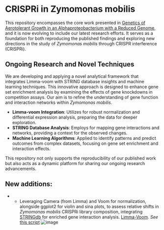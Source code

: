 # CRISPRi in Zymomonas mobilis

This repository encompasses the core work presented in [Genetics of Aerotolerant Growth in an Alphaproteobacterium with a Reduced Genome](https://journals.asm.org/doi/10.1128/mbio.01487-23), and it is now evolving to include our latest research efforts. It serves as a foundation for both reproducing the published findings and exploring new directions in the study of *Zymomonas mobilis* through CRISPR interference (CRISPRi).

## Ongoing Research and Novel Techniques
We are developing and applying a novel analytical framework that integrates Limma-voom with STRING database insights and machine learning techniques. This innovative approach is designed to enhance gene set enrichment analysis by examining the effects of gene knockdowns in competition assays. Our aim is to refine the understanding of gene function and interaction networks within *Zymomonas mobilis*.

- **Limma-voom Integration**: Utilizes for robust normalization and differential expression analysis, preparing the data for deeper exploration.
- **STRING Database Analysis**: Employs for mapping gene interactions and networks, providing a context for the observed changes.
- **Machine Learning Algorithms**: Applied to identify patterns and predict outcomes from complex datasets, focusing on gene set enrichment and interaction effects.

This repository not only supports the reproducibility of our published work but also acts as a dynamic platform for sharing our ongoing research advancements.

## New additions:
- * Leveraging Camera (from Limma) and Voom for normalization, alongside ggplot2 for violin and sina plots, to assess relative shifts in *Zymomonas mobilis* CRISPRi library composition, integrating [STRINGdb](https://string-db.org) for enriched gene interaction analysis. [Limma-Voom](https://bioconductor.org/packages/release/bioc/html/limma.html). *See* [this script](https://github.com/ryandward/zymomonas_mobilis_CRISPRi_seq/blob/main/enrichment_tests.r)
  ![image](https://github.com/ryandward/zymomonas_mobilis_CRISPRi_seq/assets/6970996/b51c7c8a-793d-4c98-ab31-bcba984f8215)
